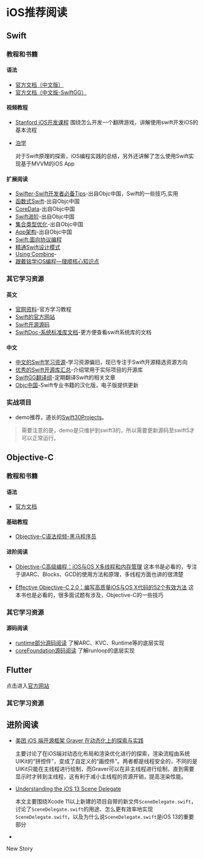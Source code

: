 # iOS推荐阅读

<!--[toc]-->

## Swift

### 教程和书籍
#### 语法
 - [官方文档（中文版）](https://www.cnswift.org/)
 - [官方文档（中文版-SwiftGG）]()

#### 视频教程
- [Stanford iOS开发课程](https://www.bilibili.com/video/av42035892)
  围绕怎么开发一个翻牌游戏，讲解使用swift开发iOS的基本流程  

- [泊学]()

  对于Swift原理的探索，iOS编程实践的总结，另外还讲解了怎么使用Swift实现基于MVVM的iOS App

#### 扩展阅读
- [Swifter-Swift开发者必备Tips](https://objccn.io/products/)-出自Objc中国，Swift的一些技巧,实用  
- [函数式Swift](https://objccn.io/products/)-出自Objc中国  
- [CoreData](https://objccn.io/products/)-出自Objc中国  
- [Swift进阶](https://objccn.io/products/)-出自Objc中国  
- [集合类型优化](https://objccn.io/products/)-出自Objc中国  
- [App架构](https://objccn.io/products/)-出自Objc中国  
- [Swift:面向协议编程]()  
- [精通Swift设计模式]()
- [Using Combine](https://heckj.github.io/swiftui-notes/)-
- [跟戴铭学iOS编程—理顺核心知识点]()

### 其它学习资源
#### 英文
* [官网资料](https://developer.apple.com/swift/resources/)-官方学习教程
* [Swift的官方网站](https://swift.org)
* [Swift开源源码](https://github.com/apple/swift-evolution)
* [SwiftDoc-系统标准库文档](http://swiftdoc.org/)-更方便查看swift系统库的文档

#### 中文
* [中文的Swift学习资源](https://github.com/ipader/SwiftGuide)-学习资源偏旧，现已专注于Swift开源精选资源方向
* [优秀的Swift开源库汇总](https://github.com/SwiftOldDriver/SwiftMarch)-介绍常用于实际项目的开源库
* [SwiftGG翻译组](http://swift.gg)-定期翻译Swift的相关文章
* [Objc中国](https://objccn.io/products/)-Swift专业书籍的汉化版，电子版提供更新


### 实战项目
- demo推荐，道长的[Swift30Projects](https://github.com/soapyigu/Swift30Projects)。

>需要注意的是，demo是只维护到swift3的，所以需要更新源码至swift5才可以正常运行。


## Objective-C
### 教程和书籍
#### 语法  
- [官方文档](https://developer.apple.com/library/archive/documentation/Cocoa/Conceptual/ProgrammingWithObjectiveC/Introduction/Introduction.html#//apple_ref/doc/uid/TP40011210)

#### 基础教程
- [Objective-C语法视频-黑马程序员](https://search.bilibili.com/all?keyword=Objective-C&from_source=nav_search)

#### 进阶阅读
- [Objective-C高级编程：iOS与OS X多线程和内存管理]()
这本书是必看的，专注于讲ARC、Blocks、GCD的使用方法和原理，多线程方面也讲的很清楚

- [Effective Objective-C 2.0：编写高质量iOS与OS X代码的52个有效方法]()
这本书也是必看的，很多面试题有涉及，Objective-C的一些技巧

### 其它学习资源
#### 源码阅读
- [runtime部分源码阅读](https://opensource.apple.com/source/objc4/v)
了解ARC、KVC、Runtime等的底层实现
- [coreFoundation源码阅读](https://opensource.apple.com/source/CF/)
了解runloop的底层实现

## Flutter
点击进入[官方网站](https://flutter.dev/)

### 其它学习资源



## 进阶阅读

* [美团 iOS 端开源框架 Graver 在动态化上的探索与实践](https://mp.weixin.qq.com/s/PD9hnWv8B32ZCYj1UokUBA)

  主要讨论了在iOS端对动态化布局和渲染优化进行的探索，渲染流程由系统UIKit的“拼控件”，变成了自定义的“画控件”。两者都是线程安全的，不同的是UIKit只能在主线程进行绘制，而Graver可以在非主线程进行绘制，直到需要显示时才转到主线程，这有利于减小主线程的资源开销，提高渲染性能。

* [Understanding the iOS 13 Scene Delegate](https://www.donnywals.com/understanding-the-ios-13-scene-delegate/)

  本文主要围绕Xcode 11以上新建的项目自带的新文件`SceneDelegate.swift`，讨论了`SceneDelegate.swift`的用途、怎么更有效率地实现`SceneDelegate.swift`，以及为什么说`SceneDelegate.swift`是iOS 13的重要部分

* 



New Story